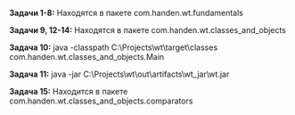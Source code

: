 
<b>Задачи 1-8:</b> Находятся в пакете com.handen.wt.fundamentals
<p></p>
<b>Задачи 9, 12-14:</b> Находятся в пакете com.handen.wt.classes_and_objects
<p></p>
<b>Задача 10:</b> java -classpath C:\Projects\wt\target\classes com.handen.wt.classes_and_objects.Main
<p></p>
<b>Задача 11:</b> java -jar C:\Projects\wt\out\artifacts\wt_jar\wt.jar
<p></p>
<b>Задача 15:</b> Находится в пакете com.handen.wt.classes_and_objects.comparators
